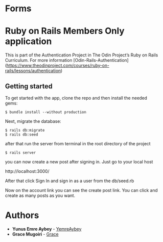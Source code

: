 # Forms 
# Ruby on Rails Members Only application

This is part of the Authentication Project in The Odin Project’s Ruby on Rails Curriculum. For more information [Odin-Rails-Authentication]
(https://www.theodinproject.com/courses/ruby-on-rails/lessons/authentication)

## Getting started

To get started with the app, clone the repo and then install the needed gems:

```
$ bundle install --without production
```

Next, migrate the database:

```
$ rails db:migrate
$ rails db:seed
```

after that run the server from terminal in the root directory of the project

```
$ rails server
```
you can now create a new post after signing in. Just go to your local host

 http://localhost:3000/

After that click Sign In and sign in as a user from the db/seed.rb

Now on the account link you can see the create post link. You can click and create as many posts as you want.


# Authors

* **Yunus Emre Aybey** - [YemreAybey](https://github.com/YemreAybey)
* **Grace Mugoiri** - [Grace](https://github.com/grace-mugoiri)
